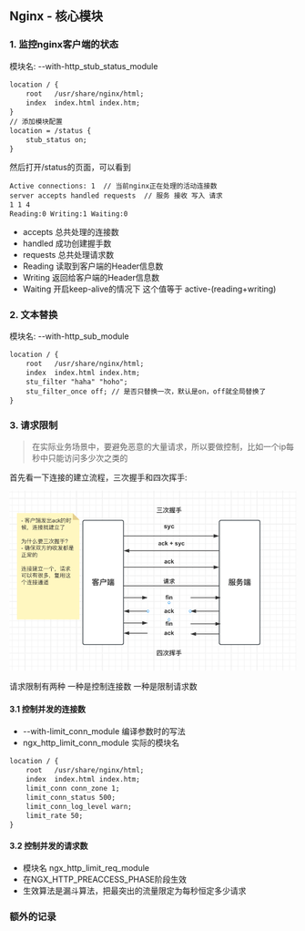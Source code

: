 ## Nginx - 核心模块

### 1. 监控nginx客户端的状态

模块名: --with-http_stub_status_module

```
location / {
    root   /usr/share/nginx/html;
    index  index.html index.htm;
}
// 添加模块配置
location = /status {
    stub_status on;	
}
```

然后打开/status的页面，可以看到

```
Active connections: 1  // 当前nginx正在处理的活动连接数
server accepts handled requests  // 服务 接收 写入 请求
1 1 4
Reading:0 Writing:1 Waiting:0
```

- accepts 总共处理的连接数
- handled 成功创建握手数
- requests 总共处理请求数
- Reading 读取到客户端的Header信息数
- Writing 返回给客户端的Header信息数
- Waiting 开启keep-alive的情况下 这个值等于 active-(reading+writing)

### 2. 文本替换

模块名: --with-http_sub_module

```
location / {
    root   /usr/share/nginx/html;
    index  index.html index.htm;
    stu_filter "haha" "hoho";
    stu_filter_once off; // 是否只替换一次，默认是on，off就全局替换了
}
```

### 3. 请求限制

> 在实际业务场景中，要避免恶意的大量请求，所以要做控制，比如一个ip每秒中只能访问多少次之类的

首先看一下连接的建立流程，三次握手和四次挥手:

![连接建立](./img/nginx3.png)

请求限制有两种 一种是控制连接数 一种是限制请求数

#### 3.1 控制并发的连接数
- --with-limit_conn_module 编译参数时的写法 
- ngx_http_limit_conn_module 实际的模块名

```
location / {
    root   /usr/share/nginx/html;
    index  index.html index.htm;
    limit_conn conn_zone 1;
    limit_conn_status 500;
    limit_conn_log_level warn;
    limit_rate 50;
}
```

#### 3.2 控制并发的请求数
- 模块名 ngx_http_limit_req_module 
- 在NGX_HTTP_PREACCESS_PHASE阶段生效
- 生效算法是漏斗算法，把最突出的流量限定为每秒恒定多少请求

### 额外的记录


